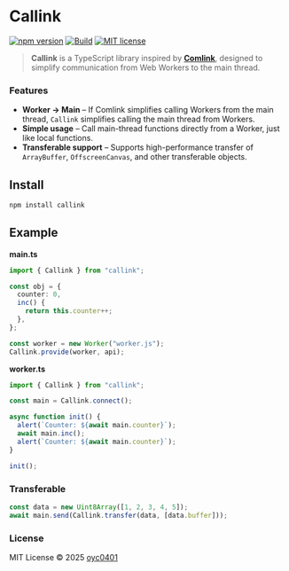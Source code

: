 # Callink

[![npm version](https://img.shields.io/npm/v/callink.svg)](https://www.npmjs.com/package/callink)
[![Build](https://github.com/oyc0401/Callink/actions/workflows/npm-publish.yml/badge.svg)](https://github.com/oyc0401/Callink/actions/workflows/npm-publish.yml)
[![MIT license](https://img.shields.io/badge/license-MIT-green.svg)](https://github.com/oyc0401/callink/blob/main/LICENSE)

> **Callink** is a TypeScript library inspired by [**Comlink**](https://github.com/GoogleChromeLabs/comlink),
> designed to simplify communication from Web Workers to the main thread.

### Features

* **Worker → Main** – If Comlink simplifies calling Workers from the main thread, `Callink` simplifies calling the main thread from Workers.
* **Simple usage** – Call main-thread functions directly from a Worker, just like local functions.
* **Transferable support** – Supports high-performance transfer of `ArrayBuffer`, `OffscreenCanvas`, and other transferable objects.

## Install

```bash
npm install callink
```

## Example

**main.ts**
```ts
import { Callink } from "callink";

const obj = {
  counter: 0,
  inc() {
    return this.counter++;
  },
};

const worker = new Worker("worker.js");
Callink.provide(worker, api);
```

**worker.ts**
```ts
import { Callink } from "callink";

const main = Callink.connect();

async function init() {
  alert(`Counter: ${await main.counter}`);
  await main.inc();
  alert(`Counter: ${await main.counter}`);
}

init();
```

### Transferable

```ts
const data = new Uint8Array([1, 2, 3, 4, 5]);
await main.send(Callink.transfer(data, [data.buffer]));
```

### License

MIT License © 2025 [oyc0401](https://github.com/oyc0401)
